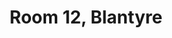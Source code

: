 ---
basin: 'No'
cudn: true
floor: First
grade: 4
images:
- /room_database/images/blantyre/blantyre12_1.JPG
- /room_database/images/blantyre/blantyre12_2.JPG
- /room_database/images/blantyre/blantyre12_3.JPG
- /room_database/images/blantyre/blantyre12_4.JPG
living_room: 'No'
location: Blantyre
name: '12'
network: Wired and Wireless
title: Room 12,  Blantyre
---